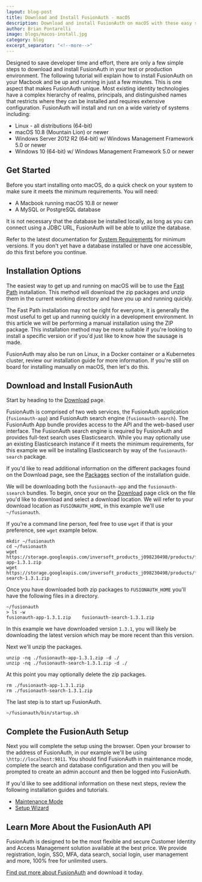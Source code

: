 ```yaml
---
layout: blog-post
title: Download and Install FusionAuth - macOS
description: Download and install FusionAuth on macOS with these easy steps.
author: Brian Pontarelli
image: blogs/macos-install.jpg
category: blog
excerpt_separator: "<!--more-->"
---
```


Designed to save developer time and effort, there are only a few simple steps to download and install FusionAuth in your test or production environment. The following tutorial will explain how to install FusionAuth on your Macbook and be up and running in just a few minutes. This is one aspect that makes FusionAuth unique. Most existing identity technologies have a complex hierarchy of realms, principals, and distinguished names that restricts where they can be installed and requires extensive configuration. FusionAuth will install and run on a wide variety of systems including:

<!--more-->

- Linux - all distributions (64-bit)
- macOS 10.8 (Mountain Lion) or newer
- Windows Server 2012 R2 (64-bit) w/ Windows Management Framework 5.0 or newer
- Windows 10 (64-bit) w/ Windows Management Framework 5.0 or newer

## Get Started

Before you start installing onto macOS, do a quick check on your system to make sure it meets the minimum requirements. You will need:

- A Macbook running macOS 10.8 or newer
- A MySQL or PostgreSQL database

It is not necessary that the database be installed locally, as long as you can connect using a JDBC URL, FusionAuth will be able to utilize the database.

Refer to the latest documentation for [System Requirements](/docs/v1/tech/installation-guide/system-requirements "Visit FusionAuth System Requirements") for minimum versions. If you don't yet have a database installed or have one accessible, do this first before you continue.

## Installation Options

The easiest way to get up and running on macOS will be to use the [Fast Path](/docs/v1/tech/installation-guide/fast-path "Fast Path") installation. This method will download the zip packages and unzip them in the current working directory and have you up and running quickly.

The Fast Path installation may not be right for everyone, it is generally the most useful to get up and running quickly in a development environment. In this article we will be performing a manual installation using the ZIP package. This installation method may be more suitable if you're looking to install a specific version or if you'd just like to know how the sausage is made.

FusionAuth may also be run on Linux, in a Docker container or a Kubernetes cluster, review our installation guide for more information. If you're still on board for installing manually on macOS, then let's do this.

## Download and Install FusionAuth

Start by heading to the [Download](/download) page.

FusionAuth is comprised of two web services, the FusionAuth application (`fusionauth-app`) and FusionAuth search engine (`fusionauth-search`). The FusionAuth App bundle provides access to the API and the web-based user interface. The FusionAuth search engine is required by FusionAuth and provides full-text search uses Elasticsearch. While you may optionally use an existing Elasticsearch instance if it meets the minimum requirements, for this example  we will be installing Elasticsearch by way of the `fusionauth-search` package.

If you'd like to read additional information on the different packages found on the Download page, see the [Packages](/docs/v1/tech/installation-guide/packages) section of the installation guide.

We will be downloading both the `fusionauth-app` and the `fusionauth-ssearch` bundles. To begin, once your on the  [Download](/download) page click on the file you'd like to download and select a download location. We will refer to your download location as `FUSIONAUTH_HOME`, in this example we'll use `~/fusionauth`.

If you're a command line person, feel free to use `wget` if that is your preference, see `wget` example below.

```
mkdir ~/fusionauth
cd ~/fusionauth
wget https://storage.googleapis.com/inversoft_products_j098230498/products/fusionauth/1.3.1/fusionauth-app-1.3.1.zip
wget https://storage.googleapis.com/inversoft_products_j098230498/products/fusionauth/1.3.1/fusionauth-search-1.3.1.zip
```

Once you have downloaded both zip packages to `FUSIONAUTH_HOME` you'll have the following files in a directory.

```
~/fusionauth
> ls -w
fusionauth-app-1.3.1.zip    fusionauth-search-1.3.1.zip
```

In this example we have downloaded version `1.3.1`, you will likely be downloading the latest version which may be more recent than this version.

Next we'll unzip the packages.

```
unzip -nq ./fusionauth-app-1.3.1.zip -d ./
unzip -nq ./fusionauth-search-1.3.1.zip -d ./
```

At this point you may optionally delete the zip packages.

```
rm ./fusionauth-app-1.3.1.zip
rm ./fusionauth-search-1.3.1.zip
```

The last step is to start up FusionAuth.

```
~/fusionauth/bin/startup.sh
```

## Complete the FusionAuth Setup

Next you will complete the setup using the browser. Open your browser to the address of FusionAuth, in our example we'll be using `\http://localhost:9011`. You should find FusionAuth in maintenance mode, complete the search and database configuration and then you will be prompted to create an admin account and then be logged into FusionAuth.

If you'd like to see additional information on these next steps, review the following installation guides and tutorials.

- [Maintenance Mode](/docs/v1/tech/installation-guide/fusionauth-app#maintenance-mode)
- [Setup Wizard](/docs/v1/tech/tutorials/setup-wizard)

## Learn More About the FusionAuth API

FusionAuth is designed to be the most flexible and secure Customer Identity and Access Management solution available at the best price. We provide registration, login, SSO, MFA, data search, social login, user management and more, 100% free for unlimited users.

[Find out more about FusionAuth](https://fusionauth.io/ "FusionAuth Home") and download it today.
